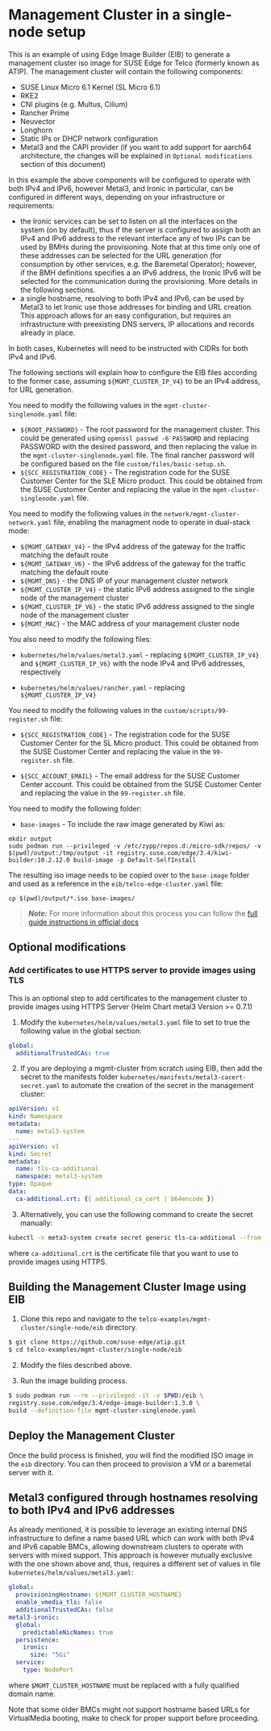 
# Management Cluster in a single-node setup

This is an example of using Edge Image Builder (EIB) to generate a management cluster iso image for SUSE Edge for Telco (formerly known as ATIP). The management cluster will contain the following components:
- SUSE Linux Micro 6.1 Kernel (SL Micro 6.1)
- RKE2
- CNI plugins (e.g. Multus, Cilium)
- Rancher Prime
- Neuvector
- Longhorn
- Static IPs or DHCP network configuration
- Metal3 and the CAPI provider (if you want to add support for aarch64 architecture, the changes will be explained in `Optional modifications` section of this document)

In this example the above components will be configured to operate with both IPv4 and IPv6, however Metal3, and Ironic in particular, can be configured in different ways, depending on your infrastructure or requirements:
- the Ironic services can be set to listen on all the interfaces on the system (on by default), thus if the server is configured to assign both an IPv4 and IPv6 address to the relevant interface any of two IPs can be used by BMHs during the provisioning. Note that at this time only one of these addresses can be selected for the URL generation (for consumption by other services, e.g. the Baremetal Operator); however, if the BMH definitions specifies a an IPv6 address, the Ironic IPv6 will be selected for the communication during the provisioning. More details in the following sections.
- a single hostname, resolving to both IPv4 and IPv6, can be used by Metal3 to let Ironic use those addresses for binding and URL creation. This approach allows for an easy configuration, but requires an infrastructure with preexisting DNS servers, IP allocations and records already in place.

In both cases, Kubernetes will need to be instructed with CIDRs for both IPv4 and IPv6.

The following sections will explain how to configure the EIB files according to the former case, assuming `${MGMT_CLUSTER_IP_V4}` to be an IPv4 address, for URL generation.

You need to modify the following values in the `mgmt-cluster-singlenode.yaml` file:

- `${ROOT_PASSWORD}` - The root password for the management cluster. This could be generated using `openssl passwd -6 PASSWORD` and replacing PASSWORD with the desired password, and then replacing the value in the `mgmt-cluster-singlenode.yaml` file. The final rancher password will be configured based on the file `custom/files/basic-setup.sh`.
- `${SCC_REGISTRATION_CODE}` - The registration code for the SUSE Customer Center for the SLE Micro product. This could be obtained from the SUSE Customer Center and replacing the value in the `mgmt-cluster-singlenode.yaml` file.

You need to modify the following values in the `network/mgmt-cluster-network.yaml` file, enabling the managment node to operate in dual-stack mode:

- `${MGMT_GATEWAY_V4}` - the IPv4 address of the gateway for the traffic matching the default route
- `${MGMT_GATEWAY_V6}` - the IPv6 address of the gateway for the traffic matching the default route
- `${MGMT_DNS}` - the DNS IP of your management cluster network
- `${MGMT_CLUSTER_IP_V4}` - the static IPv6 address assigned to the single node of the management cluster
- `${MGMT_CLUSTER_IP_V6}` - the static IPv6 address assigned to the single node of the management cluster
- `${MGMT_MAC}` - the MAC address of your management cluster node

You also need to modify the following files:

- `kubernetes/helm/values/metal3.yaml` - replacing `${MGMT_CLUSTER_IP_V4}` and `${MGMT_CLUSTER_IP_V6}` with the node IPv4 and IPv6 addresses, respectively

- `kubernetes/helm/values/rancher.yaml` - replacing `${MGMT_CLUSTER_IP_V4}`

You need to modify the following values in the `custom/scripts/99-register.sh` file:

- `${SCC_REGISTRATION_CODE}` - The registration code for the SUSE Customer Center for the SL Micro product. This could be obtained from the SUSE Customer Center and replacing the value in the `99-register.sh` file.

- `${SCC_ACCOUNT_EMAIL}` - The email address for the SUSE Customer Center account. This could be obtained from the SUSE Customer Center and replacing the value in the `99-register.sh` file.

You need to modify the following folder:

- `base-images` - To include the raw image generated by Kiwi as:

```
mkdir output
sudo podman run --privileged -v /etc/zypp/repos.d:/micro-sdk/repos/ -v $(pwd)/output:/tmp/output -it registry.suse.com/edge/3.4/kiwi-builder:10.2.12.0 build-image -p Default-SelfInstall
```

The resulting iso image needs to be copied over to the `base-image` folder and used as a reference in the `eib/telco-edge-cluster.yaml` file:

``` 
cp $(pwd)/output/*.iso base-images/
```

> **_Note:_** For more information about this process you can follow the [full guide instructions in official docs](https://documentation.suse.com/suse-edge/3.4/html/edge/guides-kiwi-builder-images.html)


## Optional modifications

### Add certificates to use HTTPS server to provide images using TLS

This is an optional step to add certificates to the management cluster to provide images using HTTPS Server (Helm Chart metal3 Version >= 0.7.1)

1. Modify the `kubernetes/helm/values/metal3.yaml` file to set to true the following value in the global section:

```yaml
global:
  additionalTrustedCAs: true
```

2. If you are deploying a mgmt-cluster from scratch using EIB, then add the secret to the manifests folder `kubernetes/manifests/metal3-cacert-secret.yaml` to automate the creation of the secret in the management cluster:

```yaml
apiVersion: v1
kind: Namespace
metadata:
  name: metal3-system
---
apiVersion: v1
kind: Secret
metadata:
  name: tls-ca-additional
  namespace: metal3-system
type: Opaque
data:
  ca-additional.crt: {{ additional_ca_cert | b64encode }}
```

3. Alternatively, you can use the following command to create the secret manually:

```bash
kubectl -n meta3-system create secret generic tls-ca-additional --from-file=ca-additional.crt=./ca-additional.crt
```

where `ca-additional.crt` is the certificate file that you want to use to provide images using HTTPS.

## Building the Management Cluster Image using EIB

1. Clone this repo and navigate to the `telco-examples/mgmt-cluster/single-node/eib` directory.

```bash
$ git clone https://github.com/suse-edge/atip.git
$ cd telco-examples/mgmt-cluster/single-node/eib
```

2. Modify the files described above.

3. Run the image building process.

```bash
$ sudo podman run --rm --privileged -it -v $PWD:/eib \
registry.suse.com/edge/3.4/edge-image-builder:1.3.0 \
build --definition-file mgmt-cluster-singlenode.yaml
```

## Deploy the Management Cluster

Once the build process is finished, you will find the modified ISO image in the `eib` directory. You can then proceed to provision a VM or a baremetal server with it.

## Metal3 configured through hostnames resolving to both IPv4 and IPv6 addresses

As already mentioned, it is possible to leverage an existing internal DNS infrastructure to define a name based URL which can work with both IPv4 and IPv6 capable BMCs, allowing downstream clusters to operate with servers with mixed support. This approach is however mutually exclusive with the one shown above and, thus, requires a different set of values in file `kubernetes/helm/values/metal3.yaml`:

```yaml
global:
  provisioningHostname: ${MGMT_CLUSTER_HOSTNAME}
  enable_vmedia_tls: false
  additionalTrustedCAs: false
metal3-ironic:
  global:
    predictableNicNames: true
  persistence:
    ironic:
      size: "5Gi"
  service:
    type: NodePort
```

where `$MGMT_CLUSTER_HOSTNAME` must be replaced with a fully qualified domain name.

Note that some older BMCs might not support hostname based URLs for VirtualMedia booting, make to check for proper support before proceeding.
